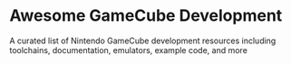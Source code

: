 # Awesome GameCube Development

A curated list of Nintendo GameCube development resources including toolchains, documentation, emulators, example code, and more
